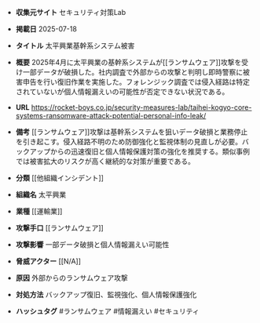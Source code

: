 - **収集元サイト**
セキュリティ対策Lab

- **掲載日**
2025-07-18

- **タイトル**
太平興業基幹系システム被害

- **概要**
2025年4月に太平興業の基幹系システムが[[ランサムウェア]]攻撃を受け一部データが破損した。社内調査で外部からの攻撃と判明し即時警察に被害申告を行い復旧作業を実施した。フォレンジック調査では侵入経路は特定されていないが個人情報漏えいの可能性が否定できない状況である。

- **URL**
https://rocket-boys.co.jp/security-measures-lab/taihei-kogyo-core-systems-ransomware-attack-potential-personal-info-leak/

- **備考**
[[ランサムウェア]]攻撃は基幹系システムを狙いデータ破損と業務停止を引き起こす。侵入経路不明のため防御強化と監視体制の見直しが必要。バックアップからの迅速復旧と個人情報保護対策の強化を推奨する。類似事例では被害拡大のリスクが高く継続的な対策が重要である。

- **分類**
[[他組織インシデント]]

- **組織名**
太平興業

- **業種**
[[運輸業]]

- **攻撃手口**
[[ランサムウェア]]

- **攻撃影響**
一部データ破損と個人情報漏えい可能性

- **脅威アクター**
[[N/A]]

- **原因**
外部からのランサムウェア攻撃

- **対処方法**
バックアップ復旧、監視強化、個人情報保護強化

- **ハッシュタグ**
#ランサムウェア #情報漏えい #セキュリティ
